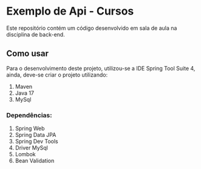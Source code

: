 # Exemplo de Api - Cursos
Este repositório contém um código desenvolvido em sala de aula na disciplina de back-end.

## Como usar
Para o desenvolvimento deste projeto, utilizou-se a IDE Spring Tool Suite 4, ainda, deve-se criar o projeto utilizando:

1. Maven
2. Java 17
3. MySql


### Dependências:

1. Spring Web
2. Spring Data JPA
3. Spring Dev Tools
4. Driver MySql
5. Lombok
6. Bean Validation
